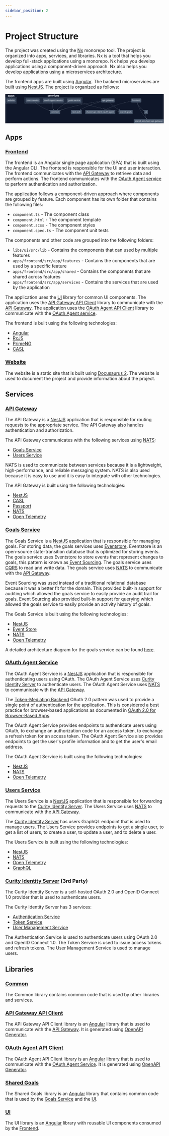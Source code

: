 ```yaml
---
sidebar_position: 2
---
```


# Project Structure

The project was created using the [Nx](https://nx.dev/) monorepo tool. The project is organized into apps, services, and libraries. Nx is a tool that helps you develop full-stack applications using a monorepo. Nx helps you develop applications using a component-driven approach. Nx also helps you develop applications using a microservices architecture.

The frontend apps are built using [Angular](https://angular.io/). The backend microservices are built using [NestJS](https://nestjs.com/). The project is organized as follows:

![Project Structure](img/project-structure.png)

## Apps

### [Frontend](https://github.com/marleypowell/goalie/tree/main/apps/frontend)

The frontend is an Angular single page application (SPA) that is built using the Angular CLI. The frontend is responsible for the UI and user interaction. The frontend communicates with the [API Gateway](#api-gateway) to retrieve data and perform actions. The frontend communicates with the [OAuth Agent service](#oauth-agent-service) to perform authentication and authorization.

The application follows a component-driven approach where components are grouped by feature. Each component has its own folder that contains the following files:

- `component.ts` - The component class
- `component.html` - The component template
- `component.scss` - The component styles
- `component.spec.ts` - The component unit tests

The components and other code are grouped into the following folders:

- `libs/ui/src/lib` - Contains the components that can used by multiple features
- `apps/frontend/src/app/features` - Contains the components that are used by a specific feature
- `apps/frontend/src/app/shared` - Contains the components that are shared across features
- `apps/frontend/src/app/services` - Contains the services that are used by the application

The application uses the [UI](#ui) library for common UI components. The application uses the [API Gateway API Client](#api-gateway-api-client) library to communicate with the [API Gateway](#api-gateway). The application uses the [OAuth Agent API Client](#oauth-agent-api-client) library to communicate with the [OAuth Agent service](#oauth-agent-service).

The frontend is built using the following technologies:
- [Angular](https://angular.io/)
- [RxJS](https://rxjs.dev/)
- [PrimeNG](https://primeng.org/)
- [CASL](https://casl.js.org/)

### [Website](https://github.com/marleypowell/goalie/tree/main/apps/website)

The website is a static site that is built using [Docusaurus 2](https://v2.docusaurus.io/). The website is used to document the project and provide information about the project.

## Services

### [API Gateway](https://github.com/marleypowell/goalie/tree/main/apps/api-gateway)

The API Gateway is a [NestJS](https://nestjs.com/) application that is responsible for routing requests to the appropriate service. The API Gateway also handles authentication and authorization.

The API Gateway communicates with the following services using [NATS](https://nats.io/):
- [Goals Service](#goals-service)
- [Users Service](#users-service)

NATS is used to communicate between services because it is a lightweight, high-performance, and reliable messaging system. NATS is also used because it is easy to use and it is easy to integrate with other technologies.

The API Gateway is built using the following technologies:
- [NestJS](https://nestjs.com/)
- [CASL](https://casl.js.org/)
- [Passport](http://www.passportjs.org/)
- [NATS](https://nats.io/)
- [Open Telemetry](https://opentelemetry.io/)

### [Goals Service](https://github.com/marleypowell/goalie/tree/main/apps/services/goals-service)

The Goals Service is a [NestJS](https://nestjs.com/) application that is responsible for managing goals. For storing data, the goals services uses [Eventstore](https://eventstore.com/). Eventstore is an open-source state-transition database that is optimized for storing events. The goals service uses Eventstore to store events that represent changes to goals, this pattern is known as [Event Sourcing](https://docs.microsoft.com/en-us/azure/architecture/patterns/event-sourcing). The goals service uses [CQRS](https://docs.microsoft.com/en-us/azure/architecture/patterns/cqrs) to read and write data. The goals service uses [NATS](https://nats.io/) to communicate with the [API Gateway](#api-gateway).

Event Sourcing was used instead of a traditional relational database because it was a better fit for the domain. This provided built-in support for auditing which allowed the goals service to easily provide an audit trail for goals. Event Sourcing also provided built-in support for querying which allowed the goals service to easily provide an activity history of goals.

The Goals Service is built using the following technologies:
- [NestJS](https://nestjs.com/)
- [Event Store](https://eventstore.com/)
- [NATS](https://nats.io/)
- [Open Telemetry](https://opentelemetry.io/)

A detailed architecture diagram for the goals service can be found [here](architecture/goals-service-architecture).

### [OAuth Agent Service](https://github.com/marleypowell/goalie/tree/main/apps/services/oauth-agent-service)

The OAuth Agent Service is a [NestJS](https://nestjs.com/) application that is responsible for authenticating users using OAuth. The OAuth Agent Service uses [Curity Identity Server](#curity-identity-server) to authenticate users. The OAuth Agent Service uses [NATS](https://nats.io/) to communicate with the [API Gateway](#api-gateway).

The [Token-Mediating Backend](https://datatracker.ietf.org/doc/html/draft-ietf-oauth-browser-based-apps#name-token-mediating-backend) OAuth 2.0 pattern was used to provide a single point of authentication for the application. This is considered a best practice for browser-based applications as documented in [OAuth 2.0 for Browser-Based Apps](https://datatracker.ietf.org/doc/html/draft-ietf-oauth-browser-based-apps).

The OAuth Agent Service provides endpoints to authenticate users using OAuth, to exchange an authorization code for an access token, to exchange a refresh token for an access token. The OAuth Agent Service also provides endpoints to get the user's profile information and to get the user's email address.

The OAuth Agent Service is built using the following technologies:
- [NestJS](https://nestjs.com/)
- [NATS](https://nats.io/)
- [Open Telemetry](https://opentelemetry.io/)


### [Users Service](https://github.com/marleypowell/goalie/tree/main/apps/service/users-service)

The Users Service is a [NestJS](https://nestjs.com/) application that is responsible for forwarding requests to the [Curity Identity Server](#curity-identity-server). The Users Service uses [NATS](https://nats.io/) to communicate with the [API Gateway](#api-gateway).

The [Curity Identity Server](#curity-identity-server) has users GraphQL endpoint that is used to manage users. The Users Service provides endpoints to get a single user, to get a list of users, to create a user, to update a user, and to delete a user.

The Users Service is built using the following technologies:
- [NestJS](https://nestjs.com/)
- [NATS](https://nats.io/)
- [Open Telemetry](https://opentelemetry.io/)
- [GraphQL](https://graphql.org/)

### [Curity Identity Server](https://curity.io/) (3rd Party)

The Curity Identity Server is a self-hosted OAuth 2.0 and OpenID Connect 1.0 provider that is used to authenticate users.

The Curity Identity Server has 3 services:
- [Authentication Service](https://curity.io/product/authentication-service)
- [Token Service](https://curity.io/product/token-service/)
- [User Management Service](https://curity.io/product/user-management-service/)

The Authentication Service is used to authenticate users using OAuth 2.0 and OpenID Connect 1.0. The Token Service is used to issue access tokens and refresh tokens. The User Management Service is used to manage users.

## Libraries

### [Common](https://github.com/marleypowell/goalie/tree/main/libs/common)

The Common library contains common code that is used by other libraries and services.

### [API Gateway API Client](https://github.com/marleypowell/goalie/tree/main/libs/shared-api-client-api-gateway)

The API Gateway API Client library is an [Angular](https://angular.io/) library that is used to communicate with the [API Gateway](#api-gateway). It is generated using [OpenAPI Generator](https://openapi-generator.tech/).

### [OAuth Agent API Client](https://github.com/marleypowell/goalie/tree/main/libs/shared-api-client-oauth-agent)

The OAuth Agent API Client library is an [Angular](https://angular.io/) library that is used to communicate with the [OAuth Agent Service](#oauth-agent-service). It is generated using [OpenAPI Generator](https://openapi-generator.tech/).

### [Shared Goals](https://github.com/marleypowell/goalie/tree/main/libs/shared-goals)

The Shared Goals library is an [Angular](https://angular.io/) library that contains common code that is used by the [Goals Service](#goals-service) and the [UI](#ui).

### [UI](https://github.com/marleypowell/goalie/tree/main/libs/ui)

The UI library is an [Angular](https://angular.io/) library with reusable UI components consumed by the [Frontend](#frontend).
